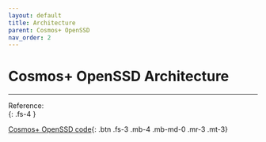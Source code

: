 ```yaml
---
layout: default
title: Architecture
parent: Cosmos+ OpenSSD
nav_order: 2
---
```


# Cosmos+ OpenSSD Architecture


--- 

Reference:  
{: .fs-4 }

[Cosmos+ OpenSSD code](https://github.com/Cosmos-OpenSSD/Cosmos-plus-OpenSSD/){: .btn .fs-3 .mb-4 .mb-md-0 .mr-3 .mt-3} 
